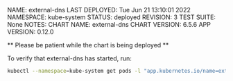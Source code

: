 NAME: external-dns
LAST DEPLOYED: Tue Jun 21 13:10:01 2022
NAMESPACE: kube-system
STATUS: deployed
REVISION: 3
TEST SUITE: None
NOTES:
CHART NAME: external-dns
CHART VERSION: 6.5.6
APP VERSION: 0.12.0

** Please be patient while the chart is being deployed **

To verify that external-dns has started, run:

```bash
kubectl --namespace=kube-system get pods -l "app.kubernetes.io/name=external-dns,app.kubernetes.io/instance=external-dns"
```
